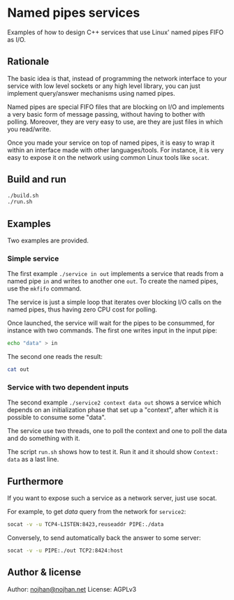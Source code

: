 Named pipes services
====================

Examples of how to design C++ services that use Linux' named pipes FIFO as I/O.

Rationale
---------

The basic idea is that, instead of programming the network interface
to your service with low level sockets or any high level library,
you can just implement query/answer mechanisms using named pipes.

Named pipes are special FIFO files that are blocking on I/O
and implements a very basic form of message passing,
without having to bother with polling.
Moreover, they are very easy to use, are they are just files
in which you read/write.

Once you made your service on top of named pipes,
it is easy to wrap it within an interface made with other languages/tools.
For instance, it is very easy to expose it on the network using common Linux tools like `socat`.


Build and run
-------------

```sh
./build.sh
./run.sh
```

Examples
--------

Two examples are provided.

### Simple service

The first example `./service in out` implements a service
that reads from a named pipe `in` and writes to another one `out`.
To create the named pipes, use the `mkfifo` command.

The service is just a simple loop that iterates over blocking I/O calls
on the named pipes, thus having zero CPU cost for polling.

Once launched, the service will wait for the pipes to be consummed,
for instance with two commands.
The first one writes input in the input pipe:
```sh
echo "data" > in
```
The second one reads the result:
```sh
cat out
```

### Service with two dependent inputs

The second example `./service2 context data out` shows a service
which depends on an initialization phase that set up a "context",
after which it is possible to consume some "data".

The service use two threads, one to poll the context and one to poll the data
and do something with it.

The script `run.sh` shows how to test it.
Run it and it should show `Context: data` as a last line.


Furthermore
-----------

If you want to expose such a service as a network server, just use socat.

For example, to get _data_ query from the network for `service2`:
```sh
socat -v -u TCP4-LISTEN:8423,reuseaddr PIPE:./data
```

Conversely, to send automatically back the answer to some server:
```sh
socat -v -u PIPE:./out TCP2:8424:host
```

Author & license
----------------

Author: nojhan@nojhan.net
License: AGPLv3

